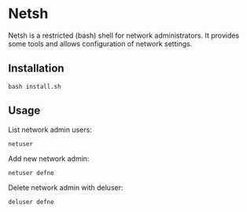 # Netsh

Netsh is a restricted (bash) shell for network administrators. It provides some tools and allows configuration of network settings.

## Installation
```
bash install.sh
```

## Usage
List network admin users:
```
netuser
```

Add new network admin:
```
netuser defne
```

Delete network admin with deluser:
```
deluser defne
```

